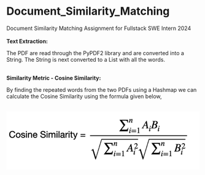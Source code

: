 # Document_Similarity_Matching
 Document Similarity Matching Assignment for Fullstack SWE Intern 2024
 <br><br>
 <b>Text Extraction:</b>
 <p>The PDF are read through the PyPDF2 library and are converted into a String. The String is next converted to a List with all the words.</p><br>
 <b>Similarity Metric - Cosine Similarity:</b>
 <p>By finding the repeated words from the two PDFs using a Hashmap we can calculate the Cosine Similarity using the formula given below,</p><br>
 <img src="./assets/Cosine_Similarity.png">
